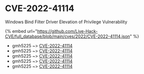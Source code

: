 # CVE-2022-41114

Windows Bind Filter Driver Elevation of Privilege Vulnerability

{% embed url="https://github.com/Live-Hack-CVE/full_database/blob/main/cves/2022/CVE-2022-41114.json" %}


* gmh5225 ~> [CVE-2022-41114](https://www.alice-snow.ru/2022/database/cve-2022-41114/cve-2022-41114-gmh5225)
* gmh5225 ~> [CVE-2022-41114](https://www.alice-snow.ru/2022/database/cve-2022-41114/cve-2022-41114-gmh5225)
* gmh5225 ~> [CVE-2022-41114](https://www.alice-snow.ru/2022/database/cve-2022-41114/cve-2022-41114-gmh5225)
* gmh5225 ~> [CVE-2022-41114](https://www.alice-snow.ru/2022/database/cve-2022-41114/cve-2022-41114-gmh5225)
* gmh5225 ~> [CVE-2022-41114](https://www.alice-snow.ru/2022/database/cve-2022-41114/cve-2022-41114-gmh5225)
